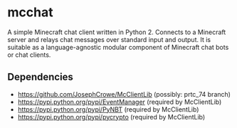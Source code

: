 mcchat
======

A simple Minecraft chat client written in Python 2. Connects to a Minecraft
server and relays chat messages over standard input and output. It is suitable
as a language-agnostic modular component of Minecraft chat bots or chat clients.

Dependencies
------------

- https://github.com/JosephCrowe/McClientLib (possibly: prtc_74 branch)
- https://pypi.python.org/pypi/EventManager (required by McClientLib)
- https://pypi.python.org/pypi/PyNBT (required by McClientLib)
- https://pypi.python.org/pypi/pycrypto (required by McClientLib)
